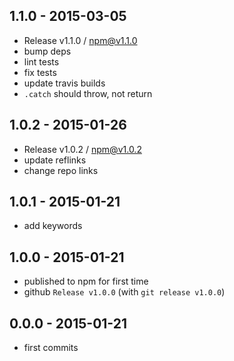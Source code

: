 

## 1.1.0 - 2015-03-05
- Release v1.1.0 / npm@v1.1.0
- bump deps
- lint tests
- fix tests
- update travis builds
- `.catch` should throw, not return

## 1.0.2 - 2015-01-26
- Release v1.0.2 / npm@v1.0.2
- update reflinks
- change repo links

## 1.0.1 - 2015-01-21
- add keywords

## 1.0.0 - 2015-01-21
- published to npm for first time
- github `Release v1.0.0` (with `git release v1.0.0`)

## 0.0.0 - 2015-01-21
- first commits
